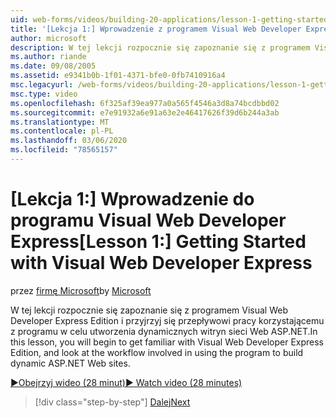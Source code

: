 ```yaml
---
uid: web-forms/videos/building-20-applications/lesson-1-getting-started-with-visual-web-developer-express
title: '[Lekcja 1:] Wprowadzenie z programem Visual Web Developer Express | Microsoft Docs'
author: microsoft
description: W tej lekcji rozpocznie się zapoznanie się z programem Visual Web Developer Express Edition i przyjrzyj się przepływowi pracy korzystającemu z programu do kompilowania dyn...
ms.author: riande
ms.date: 09/08/2005
ms.assetid: e9341b0b-1f01-4371-bfe0-0fb7410916a4
msc.legacyurl: /web-forms/videos/building-20-applications/lesson-1-getting-started-with-visual-web-developer-express
msc.type: video
ms.openlocfilehash: 6f325af39ea977a0a565f4546a3d8a74bcdbbd02
ms.sourcegitcommit: e7e91932a6e91a63e2e46417626f39d6b244a3ab
ms.translationtype: MT
ms.contentlocale: pl-PL
ms.lasthandoff: 03/06/2020
ms.locfileid: "78565157"
---
```

# <a name="lesson-1-getting-started-with-visual-web-developer-express"></a><span data-ttu-id="bf9c5-103">[Lekcja 1:] Wprowadzenie do programu Visual Web Developer Express</span><span class="sxs-lookup"><span data-stu-id="bf9c5-103">[Lesson 1:] Getting Started with Visual Web Developer Express</span></span>

<span data-ttu-id="bf9c5-104">przez [firmę Microsoft](https://github.com/microsoft)</span><span class="sxs-lookup"><span data-stu-id="bf9c5-104">by [Microsoft](https://github.com/microsoft)</span></span>

<span data-ttu-id="bf9c5-105">W tej lekcji rozpocznie się zapoznanie się z programem Visual Web Developer Express Edition i przyjrzyj się przepływowi pracy korzystającemu z programu w celu utworzenia dynamicznych witryn sieci Web ASP.NET.</span><span class="sxs-lookup"><span data-stu-id="bf9c5-105">In this lesson, you will begin to get familiar with Visual Web Developer Express Edition, and look at the workflow involved in using the program to build dynamic ASP.NET Web sites.</span></span>

[<span data-ttu-id="bf9c5-106">&#9654;Obejrzyj wideo (28 minut)</span><span class="sxs-lookup"><span data-stu-id="bf9c5-106">&#9654; Watch video (28 minutes)</span></span>](https://channel9.msdn.com/Blogs/ASP-NET-Site-Videos/lesson-1-getting-started-with-visual-web-developer-express)

> [!div class="step-by-step"]
> [<span data-ttu-id="bf9c5-107">Dalej</span><span class="sxs-lookup"><span data-stu-id="bf9c5-107">Next</span></span>](lesson-2-creating-a-web-forms-user-interface.md)
